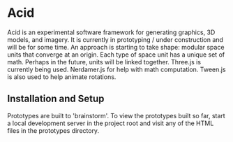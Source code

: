 # Acid
Acid is an experimental software framework for generating graphics, 3D models, and imagery. It is currently in prototyping / under construction and will be for some time. An approach is starting to take shape: modular space units that converge at an origin. Each type of space unit has a unique set of math. Perhaps in the future, units will be linked together. Three.js is currently being used. Nerdamer.js for help with math computation. Tween.js is also used to help animate rotations.

## Installation and Setup 

Prototypes are built to 'brainstorm'. To view the prototypes built so far, start a local development server in the project root and visit any of the HTML files in the prototypes directory.
